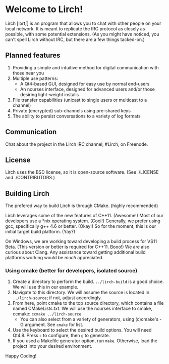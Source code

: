 # Welcome to Lirch!

Lirch [lərtʃ] is an program that allows you to chat with other people on your local network.
It is meant to replicate the IRC protocol as closely as possible, with some potential extensions.
(As you might have noticed, you can't spell Lirch without IRC, but there are a few things tacked-on.)

## Planned features
1. Providing a simple and intuitive method for digital communication with those near you
2. Multiple use patterns:
    - A Qt4-based GUI, designed for easy use by normal end-users
    - An ncurses interface, designed for advanced users and/or those desiring light-weight installs
3. File transfer capabilities (unicast to single users or multicast to a channel)
4. Private (encrypted) sub-channels using pre-shared keys
5. The ability to persist conversations to a variety of log formats

## Communication
Chat about the project in the Lirch IRC channel, #Lirch, on Freenode.

## License
Lirch uses the BSD license, so it is open-source software.
(See ./LICENSE and ./CONTRIBUTORS.)

## Building Lirch
The prefered way to build Lirch is through CMake. (highly recommended)

Lirch leverages some of the new features of C++11. (Awesome!)
Most of our developers use a *nix operating system. (Cool!)
Generally, we prefer using gcc, specifically g++ 4.6 or better. (Okay!)
So for the moment, this is our initial target build platform. (Yay?)

On Windows, we are working toward developing a build process for VS11 Beta.
(This version or better is required for C++11. Booo!) We are also curious about Clang.
Any assistance toward getting additional build platforms working would be _much_ appreciated.

### Using cmake (better for developers, isolated source)
1. Create a directory to perform the build. `../lirch-build` is a good choice. We will use this in our example.
2. Navigate to this directory. We will assume the source is located in `../lirch-source`; if not, adjust accordingly.
3. From here, point cmake to the top source directory, which contains a file named CMakeLists.txt. We will use the ncurses interface to cmake, ccmake: `ccmake ../lirch-source`
    - You can also select from a variety of generators, using (c)cmake's -G argument. See `cmake` for list.
4. Use the keyboard to select the desired build options. You will need Qt4.8. Press `c` to configure, then `g` to generate.
5. If you used a Makefile generator option, run `make`. Otherwise, load the project into your desired environment.

Happy Coding!
